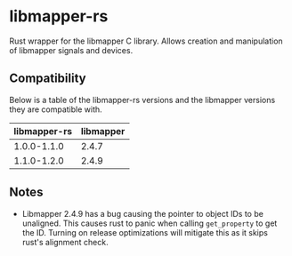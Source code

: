 # libmapper-rs

Rust wrapper for the libmapper C library. Allows creation and manipulation of libmapper signals and devices.

## Compatibility

Below is a table of the libmapper-rs versions and the libmapper versions they are compatible with.

| libmapper-rs | libmapper |
|--------------|-----------|
| 1.0.0-1.1.0  | 2.4.7     |
| 1.1.0-1.2.0  | 2.4.9     |

## Notes
- Libmapper 2.4.9 has a bug causing the pointer to object IDs to be unaligned. This causes rust to panic when calling `get_property` to get the ID.
Turning on release optimizations will mitigate this as it skips rust's alignment check.